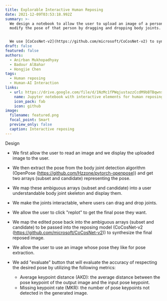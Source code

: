 ```yaml
---
title: Explorable Interactive Human Reposing
date: 2021-12-09T03:53:18.992Z
summary: >-
  We design a notebook to allow the user to upload an image of a person and
  modify the pose of that person by dragging and dropping body joints.


  We use [CoCosNet-v2](https://github.com/microsoft/CoCosNet-v2) to synthesize the image of the reposed person. We use [OpenPose](https://github.com/Hzzone/pytorch-openpose) to extract the pose of the person. We use [ IPython widgets](https://ipywidgets.readthedocs.io/en/latest/) to enable interaction with the extracted pose.
draft: false
featured: false
authors:
  - Anirban Mukhopadhyay
  - Badour AlBahar
  - Hongjie Chen
tags:
  - Human reposing
  - Human-AI Interaction
links:
  - url: https://drive.google.com/file/d/1NzMc1fPWqjustazzCcdM9bBTBqwnsRS7/view?usp=sharing
    name: Jupyter notebook with interactive elements for human reposing
    icon_pack: fab
    icon: github
image:
  filename: featured.png
  focal_point: Smart
  preview_only: false
  caption: Interactive reposing
---
```



Design

* We first allow the user to read an image and we display the uploaded image to the user. 
* We then extract the pose from the body joint detection algorithm (OpenPose (https://github.com/Hzzone/pytorch-openpose)) and get two arrays (subset and candidate) representing the pose.
* We map these ambiguous arrays (subset and candidate) into a user understandable body joint skeleton and display them.
* We make the joints interactable, where users can drag and drop joints.
* We allow the user to click "replot" to get the final pose they want.
* We map the edited pose back into the ambiguous arrays (subset and candidate) to be passed into the reposing model (CoCosNet-v2 (https://github.com/microsoft/CoCosNet-v2)) to synthesize the final reposed image.
* We allow the user to use an image whose pose they like for pose extraction.
* We add "evaluate" button that will evaluate the accuracy of respecting the desired pose by utilizing the following metrics:

  * Average keypoint distance (AKD): the average distance between the pose keypoint of the output image and the input pose keypoint.
  * Missing keypoint rate (MKR): the number of pose keypoints not detected in the generated image.